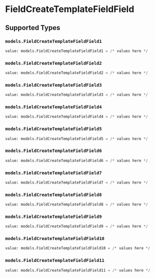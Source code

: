 # FieldCreateTemplateFieldField


## Supported Types

### `models.FieldCreateTemplateFieldField1`

```python
value: models.FieldCreateTemplateFieldField1 = /* values here */
```

### `models.FieldCreateTemplateFieldField2`

```python
value: models.FieldCreateTemplateFieldField2 = /* values here */
```

### `models.FieldCreateTemplateFieldField3`

```python
value: models.FieldCreateTemplateFieldField3 = /* values here */
```

### `models.FieldCreateTemplateFieldField4`

```python
value: models.FieldCreateTemplateFieldField4 = /* values here */
```

### `models.FieldCreateTemplateFieldField5`

```python
value: models.FieldCreateTemplateFieldField5 = /* values here */
```

### `models.FieldCreateTemplateFieldField6`

```python
value: models.FieldCreateTemplateFieldField6 = /* values here */
```

### `models.FieldCreateTemplateFieldField7`

```python
value: models.FieldCreateTemplateFieldField7 = /* values here */
```

### `models.FieldCreateTemplateFieldField8`

```python
value: models.FieldCreateTemplateFieldField8 = /* values here */
```

### `models.FieldCreateTemplateFieldField9`

```python
value: models.FieldCreateTemplateFieldField9 = /* values here */
```

### `models.FieldCreateTemplateFieldField10`

```python
value: models.FieldCreateTemplateFieldField10 = /* values here */
```

### `models.FieldCreateTemplateFieldField11`

```python
value: models.FieldCreateTemplateFieldField11 = /* values here */
```

